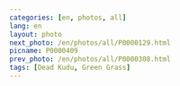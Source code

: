 ```yaml
---
categories: [en, photos, all]
lang: en
layout: photo
next_photo: /en/photos/all/P0000129.html
picname: P0000409
prev_photo: /en/photos/all/P0000308.html
tags: [Dead Kudu, Green Grass]
---
```

